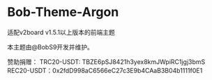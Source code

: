 # Bob-Theme-Argon
适配v2board v1.5.1以上版本的前端主题

本主题由@BobS9开发并维护。

赞助捐赠：
TRC20-USDT: TBZE6pSJ8421h3yex8kmJWpiRC1jgj3bmS 
REC20-USDT：0x2fdD998aC6566eC27c3E9b4CAaB3B04b1111f0E1 

